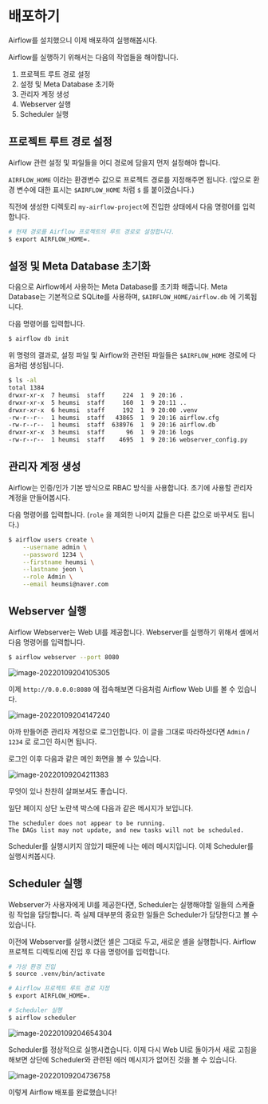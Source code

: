 # 배포하기

Airflow를 설치했으니 이제 배포하여 실행해봅시다.

Airflow를 실행하기 위해서는 다음의 작업들을 해야합니다.

1. 프로젝트 루트 경로 설정
2. 설정 및 Meta Database 초기화
3. 관리자 계정 생성
4. Webserver 실행
5. Scheduler 실행

## 프로젝트 루트 경로 설정

Airflow 관련 설정 및 파일들을 어디 경로에 담을지 먼저 설정해야 합니다.

`AIRFLOW_HOME` 이라는 환경변수 값으로 프로젝트 경로를 지정해주면 됩니다. (앞으로 환경 변수에 대한 표시는 `$AIRFLOW_HOME` 처럼 `$` 를 붙이겠습니다.)

직전에 생성한 디렉토리 `my-airflow-project`에 진입한 상태에서 다음 명령어를 입력합니다.

```bash
# 현재 경로를 Airflow 프로젝트의 루트 경로로 설정합니다.
$ export AIRFLOW_HOME=.
```

## 설정 및 Meta Database 초기화

다음으로 Airflow에서 사용하는 Meta Database를 초기화 해줍니다.
Meta Database는 기본적으로 SQLite를 사용하며, `$AIRFLOW_HOME/airflow.db` 에 기록됩니다.

다음 명령어를 입력합니다.

```bash
$ airflow db init
```

위 명령의 결과로, 설정 파일 및 Airflow와 관련된 파일들은 `$AIRFLOW_HOME` 경로에 다음처럼 생성됩니다.

```bash
$ ls -al
total 1384
drwxr-xr-x  7 heumsi  staff     224  1  9 20:16 .
drwxr-xr-x  5 heumsi  staff     160  1  9 20:11 ..
drwxr-xr-x  6 heumsi  staff     192  1  9 20:00 .venv
-rw-r--r--  1 heumsi  staff   43865  1  9 20:16 airflow.cfg
-rw-r--r--  1 heumsi  staff  638976  1  9 20:16 airflow.db
drwxr-xr-x  3 heumsi  staff      96  1  9 20:16 logs
-rw-r--r--  1 heumsi  staff    4695  1  9 20:16 webserver_config.py
```

## 관리자 계정 생성

Airflow는 인증/인가 기본 방식으로 RBAC 방식을 사용합니다. 초기에 사용할 관리자 계정을 만들어봅시다.

다음 명령어를 입력합니다. (`role` 을 제외한 나머지 값들은 다른 값으로 바꾸셔도 됩니다.)

```bash
$ airflow users create \
	--username admin \
	--password 1234 \
    --firstname heumsi \
    --lastname jeon \
    --role Admin \
    --email heumsi@naver.com
```

## Webserver 실행

Airflow Webserver는 Web UI를 제공합니다.
Webserver를 실행하기 위해서 셸에서 다음 명령어를 입력합니다.

```bash
$ airflow webserver --port 8080
```

![image-20220109204105305](./image-20220109204105305.png)

이제 `http://0.0.0.0:8080` 에 접속해보면 다음처럼 Airflow Web UI를 볼 수 있습니다.

![image-20220109204147240](./image-20220109204147240.png)

아까 만들어준 관리자 계정으로 로그인합니다.
이 글을 그대로 따라하셨다면 `Admin` / `1234` 로 로그인 하시면 됩니다.

로그인 이후 다음과 같은 메인 화면을 볼 수 있습니다.

![image-20220109204211383](./image-20220109204211383.png)

무엇이 있나 찬찬히 살펴보셔도 좋습니다.

일단 페이지 상단 노란색 박스에 다음과 같은 메시지가 보입니다.

```
The scheduler does not appear to be running.
The DAGs list may not update, and new tasks will not be scheduled.
```

Scheduler를 실행시키지 않았기 때문에 나는 에러 메시지입니다. 이제 Scheduler를 실행시켜봅시다.

## Scheduler 실행

Webserver가 사용자에게 UI를 제공한다면, Scheduler는 실행해야할 일들의 스케쥴링 작업을 담당합니다. 즉 실제 대부분의 중요한 일들은 Scheduler가 담당한다고 볼 수 있습니다.

이전에 Webserver를 실행시켰던 셸은 그대로 두고, 새로운 셸을 실행합니다.
Airflow 프로젝트 디렉토리에 진입 후 다음 명령어를 입력합니다.

```bash
# 가상 환경 진입
$ source .venv/bin/activate

# Airflow 프로젝트 루트 경로 지정
$ export AIRFLOW_HOME=.

# Scheduler 실행
$ airflow scheduler
```

![image-20220109204654304](./image-20220109204654304.png)

Scheduler를 정상적으로 실행시켰습니다.
이제 다시 Web UI로 돌아가서 새로 고침을 해보면 상단에 Scheduler와 관련된 에러 메시지가 없어진 것을 볼 수 있습니다.

![image-20220109204736758](./image-20220109204736758.png)

이렇게 Airflow 배포를 완료했습니다!
